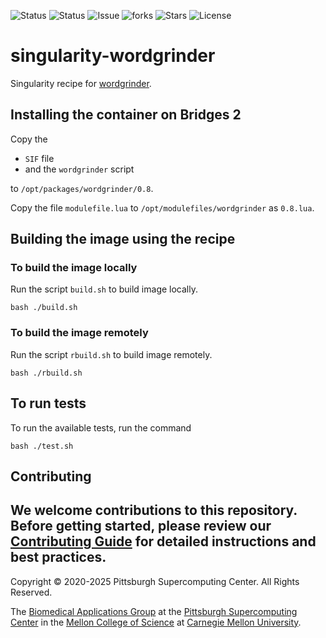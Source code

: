 ![Status](https://github.com/pscedu/singularity-wordgrinder/actions/workflows/main.yml/badge.svg)
![Status](https://github.com/pscedu/singularity-wordgrinder/actions/workflows/pretty.yml/badge.svg)
![Issue](https://img.shields.io/github/issues/pscedu/singularity-wordgrinder)
![forks](https://img.shields.io/github/forks/pscedu/singularity-wordgrinder)
![Stars](https://img.shields.io/github/stars/pscedu/singularity-wordgrinder)
![License](https://img.shields.io/github/license/pscedu/singularity-wordgrinder)

# singularity-wordgrinder
Singularity recipe for [wordgrinder](https://github.com/davidgiven/wordgrinder).
## Installing the container on Bridges 2
Copy the

* `SIF` file
* and the `wordgrinder` script

to `/opt/packages/wordgrinder/0.8`.

Copy the file `modulefile.lua` to `/opt/modulefiles/wordgrinder` as `0.8.lua`.

## Building the image using the recipe

### To build the image locally
Run the script `build.sh` to build image locally.

```
bash ./build.sh
```

### To build the image remotely
Run the script `rbuild.sh` to build image remotely.

```
bash ./rbuild.sh
```

## To run tests
To run the available tests, run the command

```
bash ./test.sh
```
## Contributing
We welcome contributions to this repository. Before getting started, please review our [Contributing Guide](https://raw.githubusercontent.com/pscedu/singularity-report/refs/heads/main/CONTRIBUTING.md) for detailed instructions and best practices.
---
Copyright © 2020-2025 Pittsburgh Supercomputing Center. All Rights Reserved.

The [Biomedical Applications Group](https://www.psc.edu/biomedical-applications/) at the [Pittsburgh Supercomputing Center](http://www.psc.edu) in the [Mellon College of Science](https://www.cmu.edu/mcs/) at [Carnegie Mellon University](http://www.cmu.edu).
